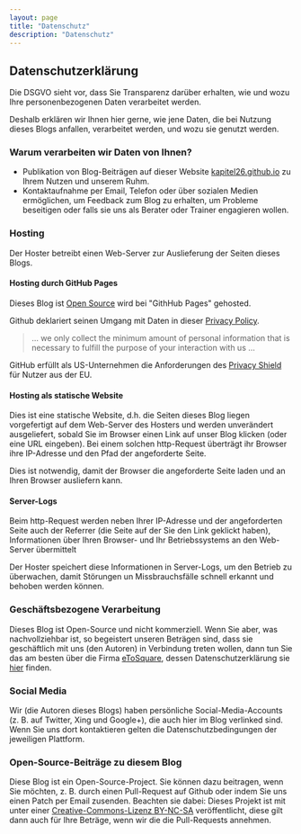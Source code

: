 ```yaml
---
layout: page
title: "Datenschutz"
description: "Datenschutz"
---
```


## Datenschutzerklärung

Die DSGVO sieht vor,
dass Sie Transparenz darüber erhalten,
wie und wozu Ihre personenbezogenen Daten verarbeitet werden.

Deshalb erklären wir Ihnen hier gerne,
wie jene Daten,
die bei Nutzung dieses Blogs anfallen,
verarbeitet werden,
und wozu sie genutzt werden.


### Warum verarbeiten wir Daten von Ihnen?

 * Publikation von Blog-Beiträgen auf dieser Website [kapitel26.github.io](https://kapitel26.github.io) zu Ihrem Nutzen und unserem Ruhm.
 * Kontaktaufnahme per Email, Telefon oder über sozialen Medien ermöglichen, um Feedback zum Blog zu erhalten, um Probleme beseitigen oder falls sie uns als Berater oder Trainer engagieren wollen.

### Hosting

Der Hoster betreibt einen Web-Server zur Auslieferung der Seiten dieses Blogs.

#### Hosting durch GitHub Pages

Dieses Blog ist [Open Source](/license.html) wird bei "GithHub Pages"
 gehosted.

 Github deklariert seinen Umgang mit Daten in dieser [Privacy Policy](https://help.github.com/articles/github-privacy-statement/).

 >  ... we only collect the minimum amount of personal information that is necessary to fulfill the purpose of your interaction with us ...

GitHub erfüllt als US-Unternehmen die Anforderungen des [Privacy Shield](https://www.privacyshield.gov/participant?id=a2zt000000001K2AAI) für Nutzer aus der EU.

#### Hosting als statische Website

Dies ist eine statische Website,
d.h. die Seiten dieses Blog liegen vorgefertigt auf dem Web-Server des Hosters und werden unverändert ausgeliefert,
sobald Sie im Browser einen Link auf unser Blog klicken (oder eine URL eingeben).
Bei einem solchen http-Request überträgt ihr Browser
ihre IP-Adresse und den Pfad der angeforderte Seite.

Dies ist notwendig, damit der Browser die angeforderte Seite laden und an Ihren Browser ausliefern kann.

#### Server-Logs

Beim http-Request werden neben Ihrer IP-Adresse und der angeforderten Seite auch der Referrer (die Seite auf der Sie den Link geklickt haben), Informationen über Ihren Browser- und Ihr Betriebssystems an den Web-Server übermittelt

Der Hoster speichert diese Informationen in Server-Logs, um den Betrieb zu überwachen, damit Störungen un Missbrauchsfälle schnell erkannt und behoben werden können.

### Geschäftsbezogene Verarbeitung

Dieses Blog ist Open-Source und nicht kommerziell.
Wenn Sie aber,
was nachvollziehbar ist,
so begeistert unseren Beträgen sind,
dass sie geschäftlich mit uns (den Autoren) in Verbindung treten wollen,
dann tun Sie das am besten über die Firma [eToSquare](https://etosquare.de/),
dessen Datenschutzerklärung sie [hier](https://etosquare.de/datenschutzerklaerung/) finden.

### Social Media

Wir (die Autoren dieses Blogs) haben persönliche Social-Media-Accounts (z. B. auf Twitter, Xing und Google+),
die auch hier im Blog verlinked sind.
Wenn Sie uns dort kontaktieren gelten die Datenschutzbedingungen der jeweiligen Plattform.

### Open-Source-Beiträge zu diesem Blog

Diese Blog ist ein Open-Source-Project.
Sie können dazu beitragen,
wenn Sie möchten,
z. B. durch einen Pull-Request auf Github oder indem Sie uns einen Patch per Email zusenden.
Beachten sie dabei: Dieses Projekt ist mit unter einer [Creative-Commons-Lizenz BY-NC-SA](/license.html) veröffentlicht, diese gilt dann auch für Ihre Beträge, wenn wir die die Pull-Requests annehmen. 

